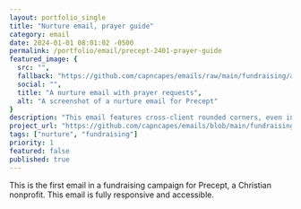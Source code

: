 ```yaml
---
layout: portfolio_single
title: "Nurture email, prayer guide"
category: email
date: 2024-01-01 08:01:02 -0500
permalink: /portfolio/email/precept-2401-prayer-guide
featured_image: {
  src: "",
  fallback: "https://github.com/capncapes/emails/raw/main/fundraising/assets/precept_adv_ml2401_1-prayer-guide.jpeg",
  social: "",
  title: "A nurture email with prayer requests",
  alt: "A screenshot of a nurture email for Precept"
}
description: "This email features cross-client rounded corners, even in Outlook!"
project_url: "https://github.com/capncapes/emails/blob/main/fundraising/precept_adv_ml2401_1-prayer-guide.html"
tags: ["nurture", "fundraising"]
priority: 1
featured: false
published: true
---
```


This is the first email in a fundraising campaign for Precept, a Christian nonprofit. This email is fully responsive and accessible.